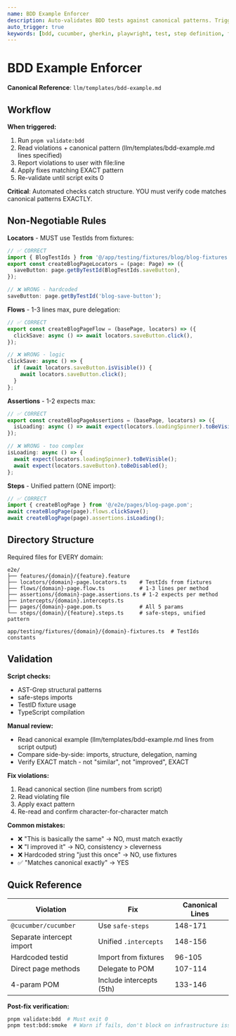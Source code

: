 ```yaml
---
name: BDD Example Enforcer
description: Auto-validates BDD tests against canonical patterns. Triggers on: "BDD", "Cucumber", "step definition", "feature file", "test generation"
auto_trigger: true
keywords: [bdd, cucumber, gherkin, playwright, test, step definition, feature, scenario, e2e]
---
```


# BDD Example Enforcer

**Canonical Reference**: `llm/templates/bdd-example.md`

## Workflow

**When triggered:**

1. Run `pnpm validate:bdd`
2. Read violations + canonical pattern (llm/templates/bdd-example.md lines specified)
3. Report violations to user with file:line
4. Apply fixes matching EXACT pattern
5. Re-validate until script exits 0

**Critical**: Automated checks catch structure. YOU must verify code matches canonical patterns EXACTLY.

## Non-Negotiable Rules

**Locators** - MUST use TestIds from fixtures:

```typescript
// ✅ CORRECT
import { BlogTestIds } from '@/app/testing/fixtures/blog/blog-fixtures';
export const createBlogPageLocators = (page: Page) => ({
  saveButton: page.getByTestId(BlogTestIds.saveButton),
});

// ❌ WRONG - hardcoded
saveButton: page.getByTestId('blog-save-button');
```

**Flows** - 1-3 lines max, pure delegation:

```typescript
// ✅ CORRECT
export const createBlogPageFlow = (basePage, locators) => ({
  clickSave: async () => await locators.saveButton.click(),
});

// ❌ WRONG - logic
clickSave: async () => {
  if (await locators.saveButton.isVisible()) {
    await locators.saveButton.click();
  }
};
```

**Assertions** - 1-2 expects max:

```typescript
// ✅ CORRECT
export const createBlogPageAssertions = (basePage, locators) => ({
  isLoading: async () => await expect(locators.loadingSpinner).toBeVisible(),
});

// ❌ WRONG - too complex
isLoading: async () => {
  await expect(locators.loadingSpinner).toBeVisible();
  await expect(locators.saveButton).toBeDisabled();
};
```

**Steps** - Unified pattern (ONE import):

```typescript
// ✅ CORRECT
import { createBlogPage } from '@/e2e/pages/blog-page.pom';
await createBlogPage(page).flows.clickSave();
await createBlogPage(page).assertions.isLoading();
```

## Directory Structure

Required files for EVERY domain:

```
e2e/
├── features/{domain}/{feature}.feature
├── locators/{domain}-page.locators.ts    # TestIds from fixtures
├── flows/{domain}-page.flow.ts           # 1-3 lines per method
├── assertions/{domain}-page.assertions.ts # 1-2 expects per method
├── intercepts/{domain}.intercepts.ts
├── pages/{domain}-page.pom.ts            # All 5 params
└── steps/{domain}/{feature}.steps.ts     # safe-steps, unified pattern

app/testing/fixtures/{domain}/{domain}-fixtures.ts  # TestIds constants
```

## Validation

**Script checks:**

- AST-Grep structural patterns
- safe-steps imports
- TestID fixture usage
- TypeScript compilation

**Manual review:**

- Read canonical example (llm/templates/bdd-example.md lines from script output)
- Compare side-by-side: imports, structure, delegation, naming
- Verify EXACT match - not "similar", not "improved", EXACT

**Fix violations:**

1. Read canonical section (line numbers from script)
2. Read violating file
3. Apply exact pattern
4. Re-read and confirm character-for-character match

**Common mistakes:**

- ❌ "This is basically the same" → NO, must match exactly
- ❌ "I improved it" → NO, consistency > cleverness
- ❌ Hardcoded string "just this once" → NO, use fixtures
- ✅ "Matches canonical exactly" → YES

## Quick Reference

| Violation                 | Fix                      | Canonical Lines |
| ------------------------- | ------------------------ | --------------- |
| `@cucumber/cucumber`      | Use `safe-steps`         | 148-171         |
| Separate intercept import | Unified `.intercepts`    | 148-156         |
| Hardcoded testid          | Import from fixtures     | 96-105          |
| Direct page methods       | Delegate to POM          | 107-114         |
| 4-param POM               | Include intercepts (5th) | 133-146         |

**Post-fix verification:**

```bash
pnpm validate:bdd  # Must exit 0
pnpm test:bdd:smoke  # Warn if fails, don't block on infrastructure issues
```
